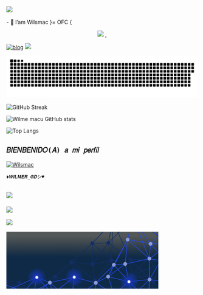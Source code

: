 
<img src="https://camo.githubusercontent.com/ae6594bda35eeeb6f0198da7161b076dec9cdbfebdb8ad4372ae1d3f54aba461/68747470733a2f2f63617073756c652d72656e6465722e76657263656c2e6170702f6170693f747970653d776176696e6726636f6c6f723d424135324636266865696768743d3132302673656374696f6e3d686561646572" height=",70px"> 
</p>
- 🤩 I’am Wilsmac }= OFC {

<p align="center"> 
<a href="https://github.com/Wilsmac"><img src="http://readme-typing-svg.herokuapp.com?font=mono&size=15&duration=4000&color=[00FFFF]&center=falso&vCenter=falso&lines=𝑾𝑰𝒔𝒎𝒂𝒄♥︎++;𝙷𝚘𝚕𝚊+𝚂𝚘𝚢+𝑾𝒊𝒍𝒎𝒆𝒓_𝑴𝒂𝒄𝒖シ︎𝑶𝑭𝑪+𝒖𝒏+𝒈𝒖𝒔𝒕𝒐+🥀.+𝐋𝐨𝐯𝐞" height="100px"></a> ,
</p>
 
[![blog](https://img.shields.io/badge/Mi-YouTube-FF0000?style=for-the-badge&logo=youtube&logoColor=white)](https://youtube.com/@WiLsMac) <a href="https://instagram.com/cmwilmer4?igshid=ZDdkNTZiNTM%3D">
<img src="https://img.shields.io/badge/mi-Instagram-E4405F?style=for-the-badge&logo=instagram&logoColor=white">
</a> 

<!---
Wilsmac/Wilsmac is a ✨ special ✨ repository because its `README.md` (this file) appears on your GitHub profile.
You can click the Preview link to take a look at your changes.
--->

<img 
src="https://raw.githubusercontent.com/CompetitiveLin/Snake-in-Contribution-Grid/output/github-contribution-grid-snake.svg" height=",45px">


<!---
### 📊 my stats :
--->
![GitHub Streak](https://streak-stats.demolab.com?user=Wilsmac&theme=radical&border=000000ED) 


![Wilme macu GitHub stats](https://github-readme-stats.vercel.app/api?username=Wilsmac&show_icons=true&theme=radical)

![Top Langs](https://github-readme-stats.vercel.app/api/top-langs/?username=Wilsmac&size.weight=0.5&count_weight=0.5) 

## `𝐵𝐼𝐸𝑁𝐵𝐸𝑁𝐼𝐷𝑂(𝐴) 𝑎 𝑚𝑖 𝑝𝑒𝑟𝑓𝑖𝑙 ` 
<a href="https://github.com/Wilsmac"><img src="https://github.com/Wilsmac.png" width="250" height="250" alt="Wilsmac"/></a>
  
`❥︎𝑾𝑰𝑳𝑴𝑬𝑹_𝑮𝑫シ︎♥︎`

<a href="https://replit.com/github/Wilsmac"> <img src="https://media0.giphy.com/media/lMwu8EJAnv9kmn51KQ/giphy.gif" height="50px"></a>
------------------
 
<img src="https://camo.githubusercontent.com/b9ce572578ce01213bcad5bb5927bdd6cb54f27b66c33e8251c28ba3583419dc/68747470733a2f2f63617073756c652d72656e6465722e76657263656c2e6170702f6170693f747970653d776176696e6726636f6c6f723d424135324636266865696768743d3132302673656374696f6e3d666f6f746572" height=",,70px">
</p>  
<img
src="https://bgjar.com/polygon-luminary height=",,45px">
</p>

<svg xmlns="http://www.w3.org/2000/svg" version="1.1" xmlns:xlink="http://www.w3.org/1999/xlink" xmlns:svgjs="http://svgjs.dev/svgjs" width="400" height="150" preserveAspectRatio="none" viewBox="0 0 400 150">
    <g mask="url(&quot;#SvgjsMask1204&quot;)" fill="none">
        <rect width="400" height="150" x="0" y="0" fill="url(&quot;#SvgjsLinearGradient1205&quot;)"></rect>
        <path d="M-12.84 127.64L-12.84 127.64" stroke="#132e65" stroke-width="1.5"></path>
        <path d="M-12.84 127.64L-26.71 162.85" stroke="#132e65" stroke-width="1.5"></path>
        <path d="M-12.84 127.64L34.19 133.63" stroke="#132e65" stroke-width="1.5"></path>
        <path d="M-12.84 127.64L16.57 171.11" stroke="#132e65" stroke-width="1.5"></path>
        <path d="M-12.84 127.64L73.66 164.15" stroke="#132e65" stroke-width="1.5"></path>
        <path d="M-26.71 162.85L-26.71 162.85" stroke="#132e65" stroke-width="1.5"></path>
        <path d="M-26.71 162.85L16.57 171.11" stroke="#132e65" stroke-width="1.5"></path>
        <path d="M-26.71 162.85L34.19 133.63" stroke="#132e65" stroke-width="1.5"></path>
        <path d="M-26.71 162.85L73.66 164.15" stroke="#132e65" stroke-width="1.5"></path>
        <path d="M-26.71 162.85L117.74 164.61" stroke="#132e65" stroke-width="1.5"></path>
        <path d="M-26.71 162.85L128.37 118.1" stroke="#132e65" stroke-width="1.5"></path>
        <path d="M34.19 133.63L34.19 133.63" stroke="#132e65" stroke-width="1.5"></path>
        <path d="M34.19 133.63L16.57 171.11" stroke="#132e65" stroke-width="1.5"></path>
        <path d="M34.19 133.63L73.66 164.15" stroke="#132e65" stroke-width="1.5"></path>
        <path d="M16.57 171.11L16.57 171.11" stroke="#132e65" stroke-width="1.5"></path>
        <path d="M16.57 171.11L73.66 164.15" stroke="#132e65" stroke-width="1.5"></path>
        <path d="M73.66 164.15L73.66 164.15" stroke="#132e65" stroke-width="1.5"></path>
        <path d="M73.66 164.15L117.74 164.61" stroke="#132e65" stroke-width="1.5"></path>
        <path d="M73.66 164.15L128.37 118.1" stroke="#132e65" stroke-width="1.5"></path>
        <path d="M128.37 118.1L128.37 118.1" stroke="#132e65" stroke-width="1.5"></path>
        <path d="M128.37 118.1L117.74 164.61" stroke="#132e65" stroke-width="1.5"></path>
        <path d="M128.37 118.1L179.93 135.46" stroke="#132e65" stroke-width="1.5"></path>
        <path d="M117.74 164.61L117.74 164.61" stroke="#132e65" stroke-width="1.5"></path>
        <path d="M117.74 164.61L163.68 163.6" stroke="#132e65" stroke-width="1.5"></path>
        <path d="M171.4 80.41L171.4 80.41" stroke="#132e65" stroke-width="1.5"></path>
        <path d="M171.4 80.41L179.93 135.46" stroke="#132e65" stroke-width="1.5"></path>
        <path d="M171.4 80.41L227.25 85.39" stroke="#132e65" stroke-width="1.5"></path>
        <path d="M171.4 80.41L128.37 118.1" stroke="#132e65" stroke-width="1.5"></path>
        <path d="M171.4 80.41L226.33 30.7" stroke="#132e65" stroke-width="1.5"></path>
        <path d="M171.4 80.41L233.21 128.84" stroke="#132e65" stroke-width="1.5"></path>
        <path d="M179.93 135.46L179.93 135.46" stroke="#132e65" stroke-width="1.5"></path>
        <path d="M179.93 135.46L163.68 163.6" stroke="#132e65" stroke-width="1.5"></path>
        <path d="M179.93 135.46L220.45 167.08" stroke="#132e65" stroke-width="1.5"></path>
        <path d="M179.93 135.46L233.21 128.84" stroke="#132e65" stroke-width="1.5"></path>
        <path d="M163.68 163.6L163.68 163.6" stroke="#132e65" stroke-width="1.5"></path>
        <path d="M163.68 163.6L220.45 167.08" stroke="#132e65" stroke-width="1.5"></path>
        <path d="M163.68 163.6L128.37 118.1" stroke="#132e65" stroke-width="1.5"></path>
        <path d="M226.33 30.7L226.33 30.7" stroke="#132e65" stroke-width="1.5"></path>
        <path d="M226.33 30.7L268.37 29.43" stroke="#132e65" stroke-width="1.5"></path>
        <path d="M226.33 30.7L227.25 85.39" stroke="#132e65" stroke-width="1.5"></path>
        <path d="M226.33 30.7L276.72 76.1" stroke="#132e65" stroke-width="1.5"></path>
        <path d="M226.33 30.7L280.12 -26.9" stroke="#132e65" stroke-width="1.5"></path>
        <path d="M227.25 85.39L227.25 85.39" stroke="#132e65" stroke-width="1.5"></path>
        <path d="M227.25 85.39L233.21 128.84" stroke="#132e65" stroke-width="1.5"></path>
        <path d="M227.25 85.39L276.72 76.1" stroke="#132e65" stroke-width="1.5"></path>
        <path d="M233.21 128.84L233.21 128.84" stroke="#132e65" stroke-width="1.5"></path>
        <path d="M233.21 128.84L220.45 167.08" stroke="#132e65" stroke-width="1.5"></path>
        <path d="M233.21 128.84L275.75 181.29" stroke="#132e65" stroke-width="1.5"></path>
        <path d="M233.21 128.84L276.72 76.1" stroke="#132e65" stroke-width="1.5"></path>
        <path d="M220.45 167.08L220.45 167.08" stroke="#132e65" stroke-width="1.5"></path>
        <path d="M280.12 -26.9L280.12 -26.9" stroke="#132e65" stroke-width="1.5"></path>
        <path d="M280.12 -26.9L315.74 -17.41" stroke="#132e65" stroke-width="1.5"></path>
        <path d="M280.12 -26.9L268.37 29.43" stroke="#132e65" stroke-width="1.5"></path>
        <path d="M280.12 -26.9L363.52 -15.3" stroke="#132e65" stroke-width="1.5"></path>
        <path d="M280.12 -26.9L276.72 76.1" stroke="#132e65" stroke-width="1.5"></path>
        <path d="M280.12 -26.9L326.42 73.4" stroke="#132e65" stroke-width="1.5"></path>
        <path d="M268.37 29.43L268.37 29.43" stroke="#132e65" stroke-width="1.5"></path>
        <path d="M268.37 29.43L276.72 76.1" stroke="#132e65" stroke-width="1.5"></path>
        <path d="M268.37 29.43L315.74 -17.41" stroke="#132e65" stroke-width="1.5"></path>
        <path d="M268.37 29.43L227.25 85.39" stroke="#132e65" stroke-width="1.5"></path>
        <path d="M276.72 76.1L276.72 76.1" stroke="#132e65" stroke-width="1.5"></path>
        <path d="M276.72 76.1L326.42 73.4" stroke="#132e65" stroke-width="1.5"></path>
        <path d="M275.75 181.29L275.75 181.29" stroke="#132e65" stroke-width="1.5"></path>
        <path d="M275.75 181.29L220.45 167.08" stroke="#132e65" stroke-width="1.5"></path>
        <path d="M275.75 181.29L330.07 115.26" stroke="#132e65" stroke-width="1.5"></path>
        <path d="M275.75 181.29L376.11 185.69" stroke="#132e65" stroke-width="1.5"></path>
        <path d="M275.75 181.29L276.72 76.1" stroke="#132e65" stroke-width="1.5"></path>
        <path d="M315.74 -17.41L315.74 -17.41" stroke="#132e65" stroke-width="1.5"></path>
        <path d="M315.74 -17.41L363.52 -15.3" stroke="#132e65" stroke-width="1.5"></path>
        <path d="M326.42 73.4L326.42 73.4" stroke="#132e65" stroke-width="1.5"></path>
        <path d="M326.42 73.4L330.07 115.26" stroke="#132e65" stroke-width="1.5"></path>
        <path d="M326.42 73.4L372.7 70.96" stroke="#132e65" stroke-width="1.5"></path>
        <path d="M326.42 73.4L268.37 29.43" stroke="#132e65" stroke-width="1.5"></path>
        <path d="M326.42 73.4L386.37 132.36" stroke="#132e65" stroke-width="1.5"></path>
        <path d="M330.07 115.26L330.07 115.26" stroke="#132e65" stroke-width="1.5"></path>
        <path d="M330.07 115.26L386.37 132.36" stroke="#132e65" stroke-width="1.5"></path>
        <path d="M330.07 115.26L372.7 70.96" stroke="#132e65" stroke-width="1.5"></path>
        <path d="M330.07 115.26L276.72 76.1" stroke="#132e65" stroke-width="1.5"></path>
        <path d="M330.07 115.26L412.71 121.04" stroke="#132e65" stroke-width="1.5"></path>
        <path d="M363.52 -15.3L363.52 -15.3" stroke="#132e65" stroke-width="1.5"></path>
        <path d="M363.52 -15.3L414.07 -31.36" stroke="#132e65" stroke-width="1.5"></path>
        <path d="M363.52 -15.3L426.32 30.54" stroke="#132e65" stroke-width="1.5"></path>
        <path d="M372.7 70.96L372.7 70.96" stroke="#132e65" stroke-width="1.5"></path>
        <path d="M372.7 70.96L413.89 80.42" stroke="#132e65" stroke-width="1.5"></path>
        <path d="M372.7 70.96L386.37 132.36" stroke="#132e65" stroke-width="1.5"></path>
        <path d="M372.7 70.96L412.71 121.04" stroke="#132e65" stroke-width="1.5"></path>
        <path d="M372.7 70.96L426.32 30.54" stroke="#132e65" stroke-width="1.5"></path>
        <path d="M386.37 132.36L386.37 132.36" stroke="#132e65" stroke-width="1.5"></path>
        <path d="M386.37 132.36L412.71 121.04" stroke="#132e65" stroke-width="1.5"></path>
        <path d="M386.37 132.36L376.11 185.69" stroke="#132e65" stroke-width="1.5"></path>
        <path d="M376.11 185.69L376.11 185.69" stroke="#132e65" stroke-width="1.5"></path>
        <path d="M376.11 185.69L432.1 187.21" stroke="#132e65" stroke-width="1.5"></path>
        <path d="M376.11 185.69L412.71 121.04" stroke="#132e65" stroke-width="1.5"></path>
        <path d="M376.11 185.69L330.07 115.26" stroke="#132e65" stroke-width="1.5"></path>
        <path d="M414.07 -31.36L414.07 -31.36" stroke="#132e65" stroke-width="1.5"></path>
        <path d="M426.32 30.54L426.32 30.54" stroke="#132e65" stroke-width="1.5"></path>
        <path d="M426.32 30.54L413.89 80.42" stroke="#132e65" stroke-width="1.5"></path>
        <path d="M426.32 30.54L414.07 -31.36" stroke="#132e65" stroke-width="1.5"></path>
        <path d="M413.89 80.42L413.89 80.42" stroke="#132e65" stroke-width="1.5"></path>
        <path d="M413.89 80.42L412.71 121.04" stroke="#132e65" stroke-width="1.5"></path>
        <path d="M413.89 80.42L386.37 132.36" stroke="#132e65" stroke-width="1.5"></path>
        <path d="M413.89 80.42L326.42 73.4" stroke="#132e65" stroke-width="1.5"></path>
        <path d="M413.89 80.42L330.07 115.26" stroke="#132e65" stroke-width="1.5"></path>
        <path d="M412.71 121.04L412.71 121.04" stroke="#132e65" stroke-width="1.5"></path>
        <path d="M412.71 121.04L432.1 187.21" stroke="#132e65" stroke-width="1.5"></path>
        <path d="M432.1 187.21L432.1 187.21" stroke="#132e65" stroke-width="1.5"></path>
        <circle r="5" cx="-12.84" cy="127.64" fill="#132e65"></circle>
        <circle r="5" cx="-26.71" cy="162.85" fill="#132e65"></circle>
        <circle r="5" cx="34.19" cy="133.63" fill="#132e65"></circle>
        <circle r="5" cx="16.57" cy="171.11" fill="#132e65"></circle>
        <circle r="5" cx="73.66" cy="164.15" fill="#132e65"></circle>
        <circle r="5" cx="128.37" cy="118.1" fill="#132e65"></circle>
        <circle r="5" cx="117.74" cy="164.61" fill="#132e65"></circle>
        <circle r="5" cx="171.4" cy="80.41" fill="#132e65"></circle>
        <circle r="5" cx="179.93" cy="135.46" fill="#132e65"></circle>
        <circle r="5" cx="163.68" cy="163.6" fill="#132e65"></circle>
        <circle r="5" cx="226.33" cy="30.7" fill="#132e65"></circle>
        <circle r="5" cx="227.25" cy="85.39" fill="#132e65"></circle>
        <circle r="5" cx="233.21" cy="128.84" fill="#132e65"></circle>
        <circle r="5" cx="220.45" cy="167.08" fill="#132e65"></circle>
        <circle r="5" cx="280.12" cy="-26.9" fill="#132e65"></circle>
        <circle r="5" cx="268.37" cy="29.43" fill="#132e65"></circle>
        <circle r="5" cx="276.72" cy="76.1" fill="#132e65"></circle>
        <circle r="5" cx="275.75" cy="181.29" fill="#132e65"></circle>
        <circle r="5" cx="315.74" cy="-17.41" fill="#132e65"></circle>
        <circle r="5" cx="326.42" cy="73.4" fill="#132e65"></circle>
        <circle r="5" cx="330.07" cy="115.26" fill="#132e65"></circle>
        <circle r="5" cx="363.52" cy="-15.3" fill="#132e65"></circle>
        <circle r="5" cx="372.7" cy="70.96" fill="#132e65"></circle>
        <circle r="5" cx="386.37" cy="132.36" fill="#132e65"></circle>
        <circle r="5" cx="376.11" cy="185.69" fill="#132e65"></circle>
        <circle r="5" cx="414.07" cy="-31.36" fill="#132e65"></circle>
        <circle r="5" cx="426.32" cy="30.54" fill="#132e65"></circle>
        <circle r="5" cx="413.89" cy="80.42" fill="#132e65"></circle>
        <circle r="5" cx="412.71" cy="121.04" fill="#132e65"></circle>
        <circle r="5" cx="432.1" cy="187.21" fill="#132e65"></circle>
        <path d="M-19.25 133.6L-19.25 133.6" stroke="hsl(228.5, 77.2%, 51.5%)" stroke-width="1.5"></path>
        <path d="M-19.25 133.6L-26.29 166.96" stroke="hsl(228.5, 77.2%, 51.5%)" stroke-width="1.5"></path>
        <path d="M-19.25 133.6L20.68 185.6" stroke="hsl(228.5, 77.2%, 51.5%)" stroke-width="1.5"></path>
        <path d="M80.06 120.22L80.06 120.22" stroke="hsl(228.5, 77.2%, 51.5%)" stroke-width="1.5"></path>
        <path d="M80.06 120.22L114.53 134.09" stroke="hsl(228.5, 77.2%, 51.5%)" stroke-width="1.5"></path>
        <path d="M80.06 120.22L71.28 166.9" stroke="hsl(228.5, 77.2%, 51.5%)" stroke-width="1.5"></path>
        <path d="M80.06 120.22L122.27 162.66" stroke="hsl(228.5, 77.2%, 51.5%)" stroke-width="1.5"></path>
        <path d="M80.06 120.22L20.68 185.6" stroke="hsl(228.5, 77.2%, 51.5%)" stroke-width="1.5"></path>
        <path d="M178.67 119.71L178.67 119.71" stroke="hsl(228.5, 77.2%, 51.5%)" stroke-width="1.5"></path>
        <path d="M178.67 119.71L235.34 134.61" stroke="hsl(228.5, 77.2%, 51.5%)" stroke-width="1.5"></path>
        <path d="M178.67 119.71L171.17 184.03" stroke="hsl(228.5, 77.2%, 51.5%)" stroke-width="1.5"></path>
        <path d="M178.67 119.71L114.53 134.09" stroke="hsl(228.5, 77.2%, 51.5%)" stroke-width="1.5"></path>
        <path d="M322.65 131.62L322.65 131.62" stroke="hsl(228.5, 77.2%, 51.5%)" stroke-width="1.5"></path>
        <path d="M322.65 131.62L329.71 171.96" stroke="hsl(228.5, 77.2%, 51.5%)" stroke-width="1.5"></path>
        <path d="M322.65 131.62L312.8 84.98" stroke="hsl(228.5, 77.2%, 51.5%)" stroke-width="1.5"></path>
        <path d="M322.65 131.62L283.06 164.33" stroke="hsl(228.5, 77.2%, 51.5%)" stroke-width="1.5"></path>
        <path d="M-26.29 166.96L-26.29 166.96" stroke="hsl(228.5, 77.2%, 51.5%)" stroke-width="1.5"></path>
        <path d="M-26.29 166.96L20.68 185.6" stroke="hsl(228.5, 77.2%, 51.5%)" stroke-width="1.5"></path>
        <path d="M-26.29 166.96L71.28 166.9" stroke="hsl(228.5, 77.2%, 51.5%)" stroke-width="1.5"></path>
        <path d="M-26.29 166.96L80.06 120.22" stroke="hsl(228.5, 77.2%, 51.5%)" stroke-width="1.5"></path>
        <path d="M20.68 185.6L20.68 185.6" stroke="hsl(228.5, 77.2%, 51.5%)" stroke-width="1.5"></path>
        <path d="M20.68 185.6L71.28 166.9" stroke="hsl(228.5, 77.2%, 51.5%)" stroke-width="1.5"></path>
        <path d="M20.68 185.6L122.27 162.66" stroke="hsl(228.5, 77.2%, 51.5%)" stroke-width="1.5"></path>
        <path d="M20.68 185.6L114.53 134.09" stroke="hsl(228.5, 77.2%, 51.5%)" stroke-width="1.5"></path>
        <path d="M71.28 166.9L71.28 166.9" stroke="hsl(228.5, 77.2%, 51.5%)" stroke-width="1.5"></path>
        <path d="M71.28 166.9L122.27 162.66" stroke="hsl(228.5, 77.2%, 51.5%)" stroke-width="1.5"></path>
        <path d="M71.28 166.9L114.53 134.09" stroke="hsl(228.5, 77.2%, 51.5%)" stroke-width="1.5"></path>
        <path d="M71.28 166.9L-19.25 133.6" stroke="hsl(228.5, 77.2%, 51.5%)" stroke-width="1.5"></path>
        <path d="M114.53 134.09L114.53 134.09" stroke="hsl(228.5, 77.2%, 51.5%)" stroke-width="1.5"></path>
        <path d="M114.53 134.09L122.27 162.66" stroke="hsl(228.5, 77.2%, 51.5%)" stroke-width="1.5"></path>
        <path d="M114.53 134.09L171.17 184.03" stroke="hsl(228.5, 77.2%, 51.5%)" stroke-width="1.5"></path>
        <path d="M122.27 162.66L122.27 162.66" stroke="hsl(228.5, 77.2%, 51.5%)" stroke-width="1.5"></path>
        <path d="M122.27 162.66L171.17 184.03" stroke="hsl(228.5, 77.2%, 51.5%)" stroke-width="1.5"></path>
        <path d="M122.27 162.66L178.67 119.71" stroke="hsl(228.5, 77.2%, 51.5%)" stroke-width="1.5"></path>
        <path d="M171.17 184.03L171.17 184.03" stroke="hsl(228.5, 77.2%, 51.5%)" stroke-width="1.5"></path>
        <path d="M171.17 184.03L234.85 182.64" stroke="hsl(228.5, 77.2%, 51.5%)" stroke-width="1.5"></path>
        <path d="M171.17 184.03L235.34 134.61" stroke="hsl(228.5, 77.2%, 51.5%)" stroke-width="1.5"></path>
        <path d="M235.34 134.61L235.34 134.61" stroke="hsl(228.5, 77.2%, 51.5%)" stroke-width="1.5"></path>
        <path d="M235.34 134.61L267.81 118.17" stroke="hsl(228.5, 77.2%, 51.5%)" stroke-width="1.5"></path>
        <path d="M235.34 134.61L234.85 182.64" stroke="hsl(228.5, 77.2%, 51.5%)" stroke-width="1.5"></path>
        <path d="M235.34 134.61L283.06 164.33" stroke="hsl(228.5, 77.2%, 51.5%)" stroke-width="1.5"></path>
        <path d="M235.34 134.61L282.84 87.32" stroke="hsl(228.5, 77.2%, 51.5%)" stroke-width="1.5"></path>
        <path d="M234.85 182.64L234.85 182.64" stroke="hsl(228.5, 77.2%, 51.5%)" stroke-width="1.5"></path>
        <path d="M234.85 182.64L283.06 164.33" stroke="hsl(228.5, 77.2%, 51.5%)" stroke-width="1.5"></path>
        <path d="M282.84 87.32L282.84 87.32" stroke="hsl(228.5, 77.2%, 51.5%)" stroke-width="1.5"></path>
        <path d="M282.84 87.32L312.8 84.98" stroke="hsl(228.5, 77.2%, 51.5%)" stroke-width="1.5"></path>
        <path d="M282.84 87.32L267.81 118.17" stroke="hsl(228.5, 77.2%, 51.5%)" stroke-width="1.5"></path>
        <path d="M282.84 87.32L322.65 131.62" stroke="hsl(228.5, 77.2%, 51.5%)" stroke-width="1.5"></path>
        <path d="M267.81 118.17L267.81 118.17" stroke="hsl(228.5, 77.2%, 51.5%)" stroke-width="1.5"></path>
        <path d="M267.81 118.17L283.06 164.33" stroke="hsl(228.5, 77.2%, 51.5%)" stroke-width="1.5"></path>
        <path d="M267.81 118.17L312.8 84.98" stroke="hsl(228.5, 77.2%, 51.5%)" stroke-width="1.5"></path>
        <path d="M267.81 118.17L322.65 131.62" stroke="hsl(228.5, 77.2%, 51.5%)" stroke-width="1.5"></path>
        <path d="M283.06 164.33L283.06 164.33" stroke="hsl(228.5, 77.2%, 51.5%)" stroke-width="1.5"></path>
        <path d="M283.06 164.33L329.71 171.96" stroke="hsl(228.5, 77.2%, 51.5%)" stroke-width="1.5"></path>
        <path d="M332.85 -36.04L332.85 -36.04" stroke="hsl(228.5, 77.2%, 51.5%)" stroke-width="1.5"></path>
        <path d="M332.85 -36.04L319.13 20.7" stroke="hsl(228.5, 77.2%, 51.5%)" stroke-width="1.5"></path>
        <path d="M332.85 -36.04L379.43 32.01" stroke="hsl(228.5, 77.2%, 51.5%)" stroke-width="1.5"></path>
        <path d="M332.85 -36.04L429.83 -15.93" stroke="hsl(228.5, 77.2%, 51.5%)" stroke-width="1.5"></path>
        <path d="M332.85 -36.04L376.52 70.96" stroke="hsl(228.5, 77.2%, 51.5%)" stroke-width="1.5"></path>
        <path d="M332.85 -36.04L431.55 31.85" stroke="hsl(228.5, 77.2%, 51.5%)" stroke-width="1.5"></path>
        <path d="M319.13 20.7L319.13 20.7" stroke="hsl(228.5, 77.2%, 51.5%)" stroke-width="1.5"></path>
        <path d="M319.13 20.7L379.43 32.01" stroke="hsl(228.5, 77.2%, 51.5%)" stroke-width="1.5"></path>
        <path d="M319.13 20.7L312.8 84.98" stroke="hsl(228.5, 77.2%, 51.5%)" stroke-width="1.5"></path>
        <path d="M319.13 20.7L282.84 87.32" stroke="hsl(228.5, 77.2%, 51.5%)" stroke-width="1.5"></path>
        <path d="M319.13 20.7L376.52 70.96" stroke="hsl(228.5, 77.2%, 51.5%)" stroke-width="1.5"></path>
        <path d="M319.13 20.7L267.81 118.17" stroke="hsl(228.5, 77.2%, 51.5%)" stroke-width="1.5"></path>
        <path d="M312.8 84.98L312.8 84.98" stroke="hsl(228.5, 77.2%, 51.5%)" stroke-width="1.5"></path>
        <path d="M329.71 171.96L329.71 171.96" stroke="hsl(228.5, 77.2%, 51.5%)" stroke-width="1.5"></path>
        <path d="M329.71 171.96L375 180.84" stroke="hsl(228.5, 77.2%, 51.5%)" stroke-width="1.5"></path>
        <path d="M329.71 171.96L376.88 125.94" stroke="hsl(228.5, 77.2%, 51.5%)" stroke-width="1.5"></path>
        <path d="M379.43 32.01L379.43 32.01" stroke="hsl(228.5, 77.2%, 51.5%)" stroke-width="1.5"></path>
        <path d="M379.43 32.01L376.52 70.96" stroke="hsl(228.5, 77.2%, 51.5%)" stroke-width="1.5"></path>
        <path d="M379.43 32.01L431.55 31.85" stroke="hsl(228.5, 77.2%, 51.5%)" stroke-width="1.5"></path>
        <path d="M379.43 32.01L423.79 78.95" stroke="hsl(228.5, 77.2%, 51.5%)" stroke-width="1.5"></path>
        <path d="M376.52 70.96L376.52 70.96" stroke="hsl(228.5, 77.2%, 51.5%)" stroke-width="1.5"></path>
        <path d="M376.52 70.96L423.79 78.95" stroke="hsl(228.5, 77.2%, 51.5%)" stroke-width="1.5"></path>
        <path d="M376.52 70.96L376.88 125.94" stroke="hsl(228.5, 77.2%, 51.5%)" stroke-width="1.5"></path>
        <path d="M376.52 70.96L312.8 84.98" stroke="hsl(228.5, 77.2%, 51.5%)" stroke-width="1.5"></path>
        <path d="M376.52 70.96L431.55 31.85" stroke="hsl(228.5, 77.2%, 51.5%)" stroke-width="1.5"></path>
        <path d="M376.88 125.94L376.88 125.94" stroke="hsl(228.5, 77.2%, 51.5%)" stroke-width="1.5"></path>
        <path d="M376.88 125.94L422.6 131.84" stroke="hsl(228.5, 77.2%, 51.5%)" stroke-width="1.5"></path>
        <path d="M376.88 125.94L322.65 131.62" stroke="hsl(228.5, 77.2%, 51.5%)" stroke-width="1.5"></path>
        <path d="M376.88 125.94L375 180.84" stroke="hsl(228.5, 77.2%, 51.5%)" stroke-width="1.5"></path>
        <path d="M375 180.84L375 180.84" stroke="hsl(228.5, 77.2%, 51.5%)" stroke-width="1.5"></path>
        <path d="M375 180.84L422.6 131.84" stroke="hsl(228.5, 77.2%, 51.5%)" stroke-width="1.5"></path>
        <path d="M375 180.84L322.65 131.62" stroke="hsl(228.5, 77.2%, 51.5%)" stroke-width="1.5"></path>
        <path d="M375 180.84L283.06 164.33" stroke="hsl(228.5, 77.2%, 51.5%)" stroke-width="1.5"></path>
        <path d="M375 180.84L376.52 70.96" stroke="hsl(228.5, 77.2%, 51.5%)" stroke-width="1.5"></path>
        <path d="M429.83 -15.93L429.83 -15.93" stroke="hsl(228.5, 77.2%, 51.5%)" stroke-width="1.5"></path>
        <path d="M429.83 -15.93L431.55 31.85" stroke="hsl(228.5, 77.2%, 51.5%)" stroke-width="1.5"></path>
        <path d="M429.83 -15.93L379.43 32.01" stroke="hsl(228.5, 77.2%, 51.5%)" stroke-width="1.5"></path>
        <path d="M429.83 -15.93L423.79 78.95" stroke="hsl(228.5, 77.2%, 51.5%)" stroke-width="1.5"></path>
        <path d="M431.55 31.85L431.55 31.85" stroke="hsl(228.5, 77.2%, 51.5%)" stroke-width="1.5"></path>
        <path d="M431.55 31.85L423.79 78.95" stroke="hsl(228.5, 77.2%, 51.5%)" stroke-width="1.5"></path>
        <path d="M431.55 31.85L422.6 131.84" stroke="hsl(228.5, 77.2%, 51.5%)" stroke-width="1.5"></path>
        <path d="M431.55 31.85L376.88 125.94" stroke="hsl(228.5, 77.2%, 51.5%)" stroke-width="1.5"></path>
        <path d="M423.79 78.95L423.79 78.95" stroke="hsl(228.5, 77.2%, 51.5%)" stroke-width="1.5"></path>
        <path d="M423.79 78.95L422.6 131.84" stroke="hsl(228.5, 77.2%, 51.5%)" stroke-width="1.5"></path>
        <path d="M422.6 131.84L422.6 131.84" stroke="hsl(228.5, 77.2%, 51.5%)" stroke-width="1.5"></path>
        <circle r="25" cx="-19.25" cy="133.6" fill="url(&quot;#SvgjsRadialGradient1206&quot;)"></circle>
        <circle r="25" cx="80.06" cy="120.22" fill="url(&quot;#SvgjsRadialGradient1206&quot;)"></circle>
        <circle r="25" cx="178.67" cy="119.71" fill="url(&quot;#SvgjsRadialGradient1206&quot;)"></circle>
        <circle r="25" cx="322.65" cy="131.62" fill="url(&quot;#SvgjsRadialGradient1206&quot;)"></circle>
        <circle r="5" cx="-26.29" cy="166.96" fill="#8b9ad9"></circle>
        <circle r="5" cx="20.68" cy="185.6" fill="#8b9ad9"></circle>
        <circle r="5" cx="71.28" cy="166.9" fill="#8b9ad9"></circle>
        <circle r="5" cx="114.53" cy="134.09" fill="#8b9ad9"></circle>
        <circle r="5" cx="122.27" cy="162.66" fill="#8b9ad9"></circle>
        <circle r="5" cx="171.17" cy="184.03" fill="#8b9ad9"></circle>
        <circle r="5" cx="235.34" cy="134.61" fill="#8b9ad9"></circle>
        <circle r="5" cx="234.85" cy="182.64" fill="#8b9ad9"></circle>
        <circle r="5" cx="282.84" cy="87.32" fill="#8b9ad9"></circle>
        <circle r="5" cx="267.81" cy="118.17" fill="#8b9ad9"></circle>
        <circle r="5" cx="283.06" cy="164.33" fill="#8b9ad9"></circle>
        <circle r="5" cx="332.85" cy="-36.04" fill="#8b9ad9"></circle>
        <circle r="5" cx="319.13" cy="20.7" fill="#8b9ad9"></circle>
        <circle r="5" cx="312.8" cy="84.98" fill="#8b9ad9"></circle>
        <circle r="5" cx="329.71" cy="171.96" fill="#8b9ad9"></circle>
        <circle r="5" cx="379.43" cy="32.01" fill="#8b9ad9"></circle>
        <circle r="5" cx="376.52" cy="70.96" fill="#8b9ad9"></circle>
        <circle r="5" cx="376.88" cy="125.94" fill="#8b9ad9"></circle>
        <circle r="5" cx="375" cy="180.84" fill="#8b9ad9"></circle>
        <circle r="5" cx="429.83" cy="-15.93" fill="#8b9ad9"></circle>
        <circle r="5" cx="431.55" cy="31.85" fill="#8b9ad9"></circle>
        <circle r="5" cx="423.79" cy="78.95" fill="#8b9ad9"></circle>
        <circle r="5" cx="422.6" cy="131.84" fill="#8b9ad9"></circle>
    </g>
    <defs>
        <mask id="SvgjsMask1204">
            <rect width="400" height="150" fill="#ffffff"></rect>
        </mask>
        <linearGradient x1="50%" y1="100%" x2="50%" y2="0%" gradientUnits="userSpaceOnUse" id="SvgjsLinearGradient1205">
            <stop stop-color="rgba(14, 42, 71, 1)" offset="0.55"></stop>
            <stop stop-color="rgba(5, 12, 13, 0.69)" offset="0.92"></stop>
        </linearGradient>
        <radialGradient id="SvgjsRadialGradient1206">
            <stop stop-color="#ffffff" offset="0.1"></stop>
            <stop stop-color="#1735b3" offset="0.2"></stop>
            <stop stop-color="rgba(23, 53, 179, 0)" offset="1"></stop>
        </radialGradient>
    </defs>
</svg>
